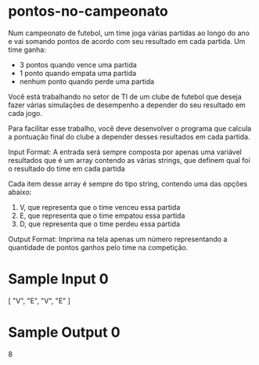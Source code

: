 # pontos-no-campeonato

Num campeonato de futebol, um time joga várias partidas ao longo do ano e vai somando pontos de acordo com seu resultado em cada partida. Um time ganha:

- 3 pontos quando vence uma partida
- 1 ponto quando empata uma partida
- nenhum ponto quando perde uma partida

Você está trabalhando no setor de TI de um clube de futebol que deseja fazer várias simulações de desempenho a depender do seu resultado em cada jogo.

Para facilitar esse trabalho, você deve desenvolver o programa que calcula a pontuação final do clube a depender desses resultados em cada partida.

Input Format:
A entrada será sempre composta por apenas uma variável resultados que é um array contendo as várias strings, que definem qual foi o resultado do time em cada partida

Cada item desse array é sempre do tipo string, contendo uma das opções abaixo:

1. V, que representa que o time venceu essa partida
2. E, que representa que o time empatou essa partida
3. D, que representa que o time perdeu essa partida

Output Format:
Imprima na tela apenas um número representando a quantidade de pontos ganhos pelo time na competição.


# Sample Input 0

[
  "V",
  "E",
  "V",
  "E"
]

# Sample Output 0

8